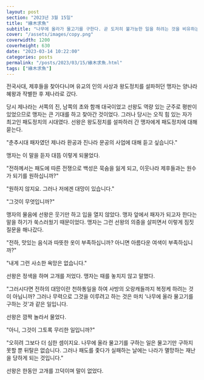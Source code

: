 ```yaml
---
layout: post
section: "2023년 3월 15일"
title: "緣木求魚"
subtitle: "나무에 올라가 물고기를 구한다. 곧 도저히 불가능한 일을 하려는 것을 비유하는 말이다. 잘못된 방법으로 목적을 이루려고 하는 경우, 애써 수고만 하고 아무것도 얻지 못하는 경우에도 쓰이는 말이다."
cover: "/assets/images/copy.png"
coverwidth: 1200
coverheight: 630
date: "2023-03-14 10:22:00"
categories: posts
permalink: "/posts/2023/03/15/緣木求魚.html"
tags: ["緣木求魚"]
---
```


전국사대, 제후들을 찾아다니며 유교의 인의 사상과 왕도정치를 설파허던 맹자는 양나라 혜왕과 작별한 후 제나라로 갔다.

당시 제나라는 서쪽의 진, 남쪽의 초와 함깨 대국이었고 선왕도 역량 있는 군주로 평판이 있었으므로 맹자는 큰 기대를 하고 찾아간 것이었다. 그러나 당시는 오직 힘 있는 자가 최고인 패도정치의 시대였다. 선왕은 왕도정치를 설파하러 간 맹자에게 패도정치에 대해 묻는다.

"춘추시대 패자였던 제나라 환공과 진나라 문공의 사업에 대해 듣고 싶습니다."

맹자는 이 말을 듣자 대뜸 이렇게 되물었다.

"전하께서는 패도에 따른 전쟁으로 백성은 묵숨을 잃게 되고, 이웃나라 제후들과는 원수가 되기를 원하십니까?"

"원하지 않지요. 그러나 저에겐 대망이 있습니다."

"그것이 무엇입니까?"

맹자의 물음에 선왕은 웃기만 하고 입을 열지 않았다. 맹자 앞에서 패자가 되고자 한다는 말을 하기가 쑥스러웠기 때문이었다. 맹자는 그런 선왕의 의중을 살피면서 이렇게 짐짓 질문을 해나갔다.

"전하, 맛있는 음식과 따뜻한 옷이 부족하십니까? 아니면 아름다운 여색이 부족하십니까?"

"내게 그런 사소한 욕망은 없습니다."

선왕은 정색을 하며 고개를 저었다. 맹자는 때를 놓치지 않고 말했다.

"그러시다면 전하의 대망이란 천하통일을 하여 사방의 오랑캐들까지 복정케 하려는 것이 아닙니까? 그러나 무력으로 그것을 이루려고 하는 것은 마치 '나무에 올라 물고기를 구하는 것'과 같은 일입니다.

선왕은 깜짝 놀라서 물었다.

"아니, 그것이 그토록 무리한 일입니까?"

"오히려 그보다 더 심한 셈이지요. 나무에 올라 물고기를 구하는 일은 물고기만 구하지 못할 뿐 뒤탈은 없습니다. 그러나 패도를 좇다가 실패하는 날에는 나라가 멸망하는 재난을 당하게 되는 것입니다."

선왕은 한동안 고개를 끄덕이며 말이 없었다.
